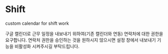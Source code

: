 # Shift
custom calendar for shift work

구글 캘린더로 근무 일정을 내보내기 위하여(기존 캘린더와 연동) 연락처에 대한 권한을 요구합니다.
연락처 권한을 승인하는 것을 원하시지 않으시면 설정 창에서 내보내기 기능을 비활성화 시켜주시길 부탁드립니다.
